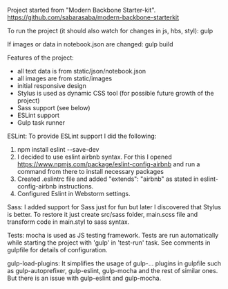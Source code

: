 Project started from "Modern Backbone Starter-kit".
https://github.com/sabarasaba/modern-backbone-starterkit

To run the project (it should also watch for changes in js, hbs, styl):
gulp

If images or data in notebook.json are changed:
gulp build

Features of the project:
- all text data is from static/json/notebook.json
- all images are from static/images
- initial responsive design
- Stylus is used as dynamic CSS tool (for possible future growth of the project)
- Sass support (see below)
- ESLint support
- Gulp task runner

ESLint:
To provide ESLint support I did the following:
1) npm install eslint --save-dev
2) I decided to use eslint airbnb syntax. For this I opened https://www.npmjs.com/package/eslint-config-airbnb and run a command from there to install necessary packages
3) Created .eslintrc file and added "extends": "airbnb" as stated in eslint-config-airbnb instructions.
4) Configured Eslint in Webstorm settings.

Sass:
I added support for Sass just for fun but later I discovered that Stylus is better.
To restore it just create src/sass folder, main.scss file and transform code in main.styl to sass syntax.

Tests:
mocha is used as JS testing framework. Tests are run automatically while starting the project with 'gulp' in 'test-run' task.
See comments in gulpfile for details of configuration.

gulp-load-plugins:
It simplifies the usage of gulp-... plugins in gulpfile such as gulp-autoprefixer, gulp-eslint, gulp-mocha
and the rest of similar ones. But there is an issue with gulp-eslint and gulp-mocha.

